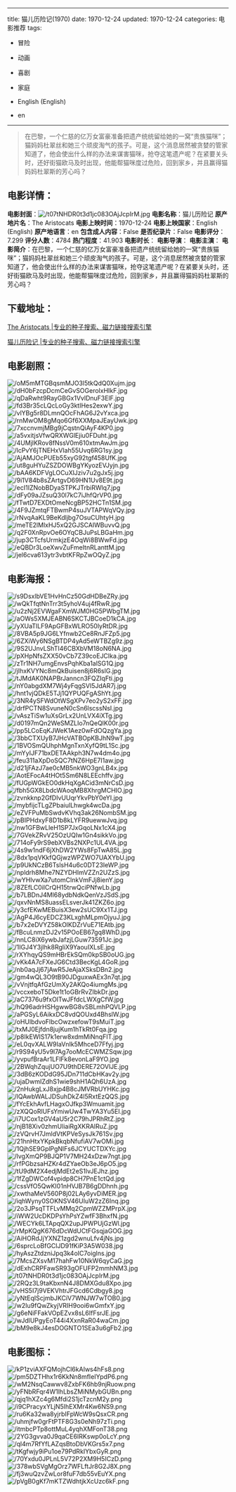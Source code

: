
---
title: 猫儿历险记(1970)
date: 1970-12-24
updated: 1970-12-24
categories: 电影推荐
tags:
- 冒险
- 动画
- 喜剧
- 家庭

- English (English)
- en
---


> 在巴黎，一个仁慈的亿万女富豪准备把遗产统统留给她的一窝“贵族猫咪”；猫妈妈杜翠丝和她三个顽皮淘气的孩子。可是，这个消息居然被贪婪的管家知道了，他会使出什么样的办法来谋害猫咪，抢夺这笔遗产呢？在紧要关头时，还好街猫欧马及时出现，他能帮猫咪度过危险，回到家乡，并且赢得猫妈妈杜翠斯的芳心吗？

## **电影详情**：

**电影封面**：<img src="https://image.tmdb.org/t/p/w200/t07tNHDR0t3d1jc083OAjJcpIrM.jpg" alt="/t07tNHDR0t3d1jc083OAjJcpIrM.jpg" title="/t07tNHDR0t3d1jc083OAjJcpIrM.jpg">
**电影名称**：猫儿历险记
**原产地片名**：The Aristocats
**电影上映时间**：1970-12-24
**电影上映国家**：English (English)
**原产地语言**：en
**包含成人内容**：False
**是否纪录片**：False
**电影评分**：7.299
**评分人数**：4784
**热门程度**：41.903
**电影时长**：
**电影导演**：
**电影主演**：
**电影简介**：在巴黎，一个仁慈的亿万女富豪准备把遗产统统留给她的一窝“贵族猫咪”；猫妈妈杜翠丝和她三个顽皮淘气的孩子。可是，这个消息居然被贪婪的管家知道了，他会使出什么样的办法来谋害猫咪，抢夺这笔遗产呢？在紧要关头时，还好街猫欧马及时出现，他能帮猫咪度过危险，回到家乡，并且赢得猫妈妈杜翠斯的芳心吗？

## **下载地址**：
[The Aristocats |专业的种子搜索、磁力链接搜索引擎](https://movie.amd794.com:2083/?search=The%20Aristocats&ordering=&mode=match_phrase&page_size=10&page=1)

[猫儿历险记 |专业的种子搜索、磁力链接搜索引擎](https://movie.amd794.com:2083/?search=%E7%8C%AB%E5%84%BF%E5%8E%86%E9%99%A9%E8%AE%B0&ordering=&mode=match_phrase&page_size=10&page=1)
 

## **电影剧照**：
<img src="https://image.tmdb.org/t/p/original/oM5mMTGBqsmMJO3l5tkQdQ0Xujm.jpg" alt="/oM5mMTGBqsmMJO3l5tkQdQ0Xujm.jpg" title="/oM5mMTGBqsmMJO3l5tkQdQ0Xujm.jpg"><img src="https://image.tmdb.org/t/p/original/dH0bFzcpDcmCeGvSOGerolxHIkF.jpg" alt="/dH0bFzcpDcmCeGvSOGerolxHIkF.jpg" title="/dH0bFzcpDcmCeGvSOGerolxHIkF.jpg"><img src="https://image.tmdb.org/t/p/original/qDaRwht9RayGBGx1VvlDnuF3ElF.jpg" alt="/qDaRwht9RayGBGx1VvlDnuF3ElF.jpg" title="/qDaRwht9RayGBGx1VvlDnuF3ElF.jpg"><img src="https://image.tmdb.org/t/p/original/fd3Br35cLQcLoGy3ktIHes2exwY.jpg" alt="/fd3Br35cLQcLoGy3ktIHes2exwY.jpg" title="/fd3Br35cLQcLoGy3ktIHes2exwY.jpg"><img src="https://image.tmdb.org/t/p/original/vlYBg5r8DLmnQOcFhAG6J2vYxca.jpg" alt="/vlYBg5r8DLmnQOcFhAG6J2vYxca.jpg" title="/vlYBg5r8DLmnQOcFhAG6J2vYxca.jpg"><img src="https://image.tmdb.org/t/p/original/rnMwOM8gMqo6Gf6XXMpaJEayUwk.jpg" alt="/rnMwOM8gMqo6Gf6XXMpaJEayUwk.jpg" title="/rnMwOM8gMqo6Gf6XXMpaJEayUwk.jpg"><img src="https://image.tmdb.org/t/p/original/7xccnvmjMBg9jCqstnQiAyF4KP0.jpg" alt="/7xccnvmjMBg9jCqstnQiAyF4KP0.jpg" title="/7xccnvmjMBg9jCqstnQiAyF4KP0.jpg"><img src="https://image.tmdb.org/t/p/original/a5vxitjsVfwQRXWGlEjiu0FDuht.jpg" alt="/a5vxitjsVfwQRXWGlEjiu0FDuht.jpg" title="/a5vxitjsVfwQRXWGlEjiu0FDuht.jpg"><img src="https://image.tmdb.org/t/p/original/4UMjlKRov8fNssV0m610xtmAwJm.jpg" alt="/4UMjlKRov8fNssV0m610xtmAwJm.jpg" title="/4UMjlKRov8fNssV0m610xtmAwJm.jpg"><img src="https://image.tmdb.org/t/p/original/lcPvY6jTNEHxVIah55Uvq6RG1sy.jpg" alt="/lcPvY6jTNEHxVIah55Uvq6RG1sy.jpg" title="/lcPvY6jTNEHxVIah55Uvq6RG1sy.jpg"><img src="https://image.tmdb.org/t/p/original/AjAMJOcPUEb55xyG92tgf458UfK.jpg" alt="/AjAMJOcPUEb55xyG92tgf458UfK.jpg" title="/AjAMJOcPUEb55xyG92tgf458UfK.jpg"><img src="https://image.tmdb.org/t/p/original/ut8guHYuZSZDOWBgYKyozEVJyjn.jpg" alt="/ut8guHYuZSZDOWBgYKyozEVJyjn.jpg" title="/ut8guHYuZSZDOWBgYKyozEVJyjn.jpg"><img src="https://image.tmdb.org/t/p/original/bAA6KDFVgLOCuXlJziv7u2gJx5j.jpg" alt="/bAA6KDFVgLOCuXlJziv7u2gJx5j.jpg" title="/bAA6KDFVgLOCuXlJziv7u2gJx5j.jpg"><img src="https://image.tmdb.org/t/p/original/9i1V84b8sZArtgvD69HN1Uv8E9t.jpg" alt="/9i1V84b8sZArtgvD69HN1Uv8E9t.jpg" title="/9i1V84b8sZArtgvD69HN1Uv8E9t.jpg"><img src="https://image.tmdb.org/t/p/original/ecI1IZNobBDyaSTPKJTrbiRWlq7.jpg" alt="/ecI1IZNobBDyaSTPKJTrbiRWlq7.jpg" title="/ecI1IZNobBDyaSTPKJTrbiRWlq7.jpg"><img src="https://image.tmdb.org/t/p/original/dFy09aJZsuQ30l7kC7iJhfQrVP0.jpg" alt="/dFy09aJZsuQ30l7kC7iJhfQrVP0.jpg" title="/dFy09aJZsuQ30l7kC7iJhfQrVP0.jpg"><img src="https://image.tmdb.org/t/p/original/fTwtD7EXDtOmeNcgBP52HCTn1SM.jpg" alt="/fTwtD7EXDtOmeNcgBP52HCTn1SM.jpg" title="/fTwtD7EXDtOmeNcgBP52HCTn1SM.jpg"><img src="https://image.tmdb.org/t/p/original/4F9JZmtqFTBwmP4suJVTAPWqVQy.jpg" alt="/4F9JZmtqFTBwmP4suJVTAPWqVQy.jpg" title="/4F9JZmtqFTBwmP4suJVTAPWqVQy.jpg"><img src="https://image.tmdb.org/t/p/original/rNvqAaKL9BeKdljbg7OsuCUhtyH.jpg" alt="/rNvqAaKL9BeKdljbg7OsuCUhtyH.jpg" title="/rNvqAaKL9BeKdljbg7OsuCUhtyH.jpg"><img src="https://image.tmdb.org/t/p/original/meTE2lMlxHJ5xQ2GJSCAIWBuvvQ.jpg" alt="/meTE2lMlxHJ5xQ2GJSCAIWBuvvQ.jpg" title="/meTE2lMlxHJ5xQ2GJSCAIWBuvvQ.jpg"><img src="https://image.tmdb.org/t/p/original/q2F0XnRpvOe6OYqCBJuPsLBGaHm.jpg" alt="/q2F0XnRpvOe6OYqCBJuPsLBGaHm.jpg" title="/q2F0XnRpvOe6OYqCBJuPsLBGaHm.jpg"><img src="https://image.tmdb.org/t/p/original/jup3CTcfsUrmkjzE4OqWi8BWwFd.jpg" alt="/jup3CTcfsUrmkjzE4OqWi8BWwFd.jpg" title="/jup3CTcfsUrmkjzE4OqWi8BWwFd.jpg"><img src="https://image.tmdb.org/t/p/original/eQBDr3LoeXwvZuFmeItnRLanttM.jpg" alt="/eQBDr3LoeXwvZuFmeItnRLanttM.jpg" title="/eQBDr3LoeXwvZuFmeItnRLanttM.jpg"><img src="https://image.tmdb.org/t/p/original/jel6cva613ytr3vbtKFRpZwOQyZ.jpg" alt="/jel6cva613ytr3vbtKFRpZwOQyZ.jpg" title="/jel6cva613ytr3vbtKFRpZwOQyZ.jpg">

## **电影海报**：
<img src="https://image.tmdb.org/t/p/original/s9DsxlbVE1HvHnCz50GdHDBeZRy.jpg" alt="/s9DsxlbVE1HvHnCz50GdHDBeZRy.jpg" title="/s9DsxlbVE1HvHnCz50GdHDBeZRy.jpg"><img src="https://image.tmdb.org/t/p/original/wQkTfqtNnTrr3t5yhoV4uj4fRwR.jpg" alt="/wQkTfqtNnTrr3t5yhoV4uj4fRwR.jpg" title="/wQkTfqtNnTrr3t5yhoV4uj4fRwR.jpg"><img src="https://image.tmdb.org/t/p/original/u2zNj2EVWgaFXmWJM0HG5PWbgTM.jpg" alt="/u2zNj2EVWgaFXmWJM0HG5PWbgTM.jpg" title="/u2zNj2EVWgaFXmWJM0HG5PWbgTM.jpg"><img src="https://image.tmdb.org/t/p/original/aOWs5XMJEABN6SKCTJBCoeD1kCA.jpg" alt="/aOWs5XMJEABN6SKCTJBCoeD1kCA.jpg" title="/aOWs5XMJEABN6SKCTJBCoeD1kCA.jpg"><img src="https://image.tmdb.org/t/p/original/yXUaTlLF9ApGFBxWLRO50lyRtDR.jpg" alt="/yXUaTlLF9ApGFBxWLRO50lyRtDR.jpg" title="/yXUaTlLF9ApGFBxWLRO50lyRtDR.jpg"><img src="https://image.tmdb.org/t/p/original/8VBA5p9JG6LYfnwb2Ce8RnJFZp5.jpg" alt="/8VBA5p9JG6LYfnwb2Ce8RnJFZp5.jpg" title="/8VBA5p9JG6LYfnwb2Ce8RnJFZp5.jpg"><img src="https://image.tmdb.org/t/p/original/6ZXiWy6NSgBTDP4yAd5eWTBZg9z.jpg" alt="/6ZXiWy6NSgBTDP4yAd5eWTBZg9z.jpg" title="/6ZXiWy6NSgBTDP4yAd5eWTBZg9z.jpg"><img src="https://image.tmdb.org/t/p/original/9S2UJnvLShTI46CBXbVM18oN6NA.jpg" alt="/9S2UJnvLShTI46CBXbVM18oN6NA.jpg" title="/9S2UJnvLShTI46CBXbVM18oN6NA.jpg"><img src="https://image.tmdb.org/t/p/original/pXHpNfsZXX50vCb7Z39coEJCIka.jpg" alt="/pXHpNfsZXX50vCb7Z39coEJCIka.jpg" title="/pXHpNfsZXX50vCb7Z39coEJCIka.jpg"><img src="https://image.tmdb.org/t/p/original/zTr1NH7umgEnvsPqhKba1alSG1Q.jpg" alt="/zTr1NH7umgEnvsPqhKba1alSG1Q.jpg" title="/zTr1NH7umgEnvsPqhKba1alSG1Q.jpg"><img src="https://image.tmdb.org/t/p/original/jIhxKVYNc8mQkBuisen8j6R6slG.jpg" alt="/jIhxKVYNc8mQkBuisen8j6R6slG.jpg" title="/jIhxKVYNc8mQkBuisen8j6R6slG.jpg"><img src="https://image.tmdb.org/t/p/original/tJMdAK0NAPBrJanncn3FQZIqFti.jpg" alt="/tJMdAK0NAPBrJanncn3FQZIqFti.jpg" title="/tJMdAK0NAPBrJanncn3FQZIqFti.jpg"><img src="https://image.tmdb.org/t/p/original/nY0abgdXM7Wj4yFqgSVl5JdAR7j.jpg" alt="/nY0abgdXM7Wj4yFqgSVl5JdAR7j.jpg" title="/nY0abgdXM7Wj4yFqgSVl5JdAR7j.jpg"><img src="https://image.tmdb.org/t/p/original/hnt1vjQDkE5TJj1QYPUQFgAShYt.jpg" alt="/hnt1vjQDkE5TJj1QYPUQFgAShYt.jpg" title="/hnt1vjQDkE5TJj1QYPUQFgAShYt.jpg"><img src="https://image.tmdb.org/t/p/original/3NR4ySFWdOtWSgXPv7eo2yS2xFF.jpg" alt="/3NR4ySFWdOtWSgXPv7eo2yS2xFF.jpg" title="/3NR4ySFWdOtWSgXPv7eo2yS2xFF.jpg"><img src="https://image.tmdb.org/t/p/original/drfPCTN8SvuneN0cSn6lscssNsI.jpg" alt="/drfPCTN8SvuneN0cSn6lscssNsI.jpg" title="/drfPCTN8SvuneN0cSn6lscssNsI.jpg"><img src="https://image.tmdb.org/t/p/original/vAszTiSw1uXsGrLx2UnLVX4iXTg.jpg" alt="/vAszTiSw1uXsGrLx2UnLVX4iXTg.jpg" title="/vAszTiSw1uXsGrLx2UnLVX4iXTg.jpg"><img src="https://image.tmdb.org/t/p/original/d0197mQn2WeSMZLIo7nQeQlK00r.jpg" alt="/d0197mQn2WeSMZLIo7nQeQlK00r.jpg" title="/d0197mQn2WeSMZLIo7nQeQlK00r.jpg"><img src="https://image.tmdb.org/t/p/original/pp5LCoEqKJWeK1Aez0wFdOQzgYa.jpg" alt="/pp5LCoEqKJWeK1Aez0wFdOQzgYa.jpg" title="/pp5LCoEqKJWeK1Aez0wFdOQzgYa.jpg"><img src="https://image.tmdb.org/t/p/original/3bbCTXUyB7JHcVATBOpKBJhN9wT.jpg" alt="/3bbCTXUyB7JHcVATBOpKBJhN9wT.jpg" title="/3bbCTXUyB7JHcVATBOpKBJhN9wT.jpg"><img src="https://image.tmdb.org/t/p/original/1BVOSmQUhphMgnTxnXyfQ9tL1Sc.jpg" alt="/1BVOSmQUhphMgnTxnXyfQ9tL1Sc.jpg" title="/1BVOSmQUhphMgnTxnXyfQ9tL1Sc.jpg"><img src="https://image.tmdb.org/t/p/original/mYyIJF71bxDETAAkph3N7w4dm4o.jpg" alt="/mYyIJF71bxDETAAkph3N7w4dm4o.jpg" title="/mYyIJF71bxDETAAkph3N7w4dm4o.jpg"><img src="https://image.tmdb.org/t/p/original/feu311aXpDoSQC7tNZ6HpE7I1aw.jpg" alt="/feu311aXpDoSQC7tNZ6HpE7I1aw.jpg" title="/feu311aXpDoSQC7tNZ6HpE7I1aw.jpg"><img src="https://image.tmdb.org/t/p/original/d21jFAzJ7ae0cMB5nkWO3gnLB4x.jpg" alt="/d21jFAzJ7ae0cMB5nkWO3gnLB4x.jpg" title="/d21jFAzJ7ae0cMB5nkWO3gnLB4x.jpg"><img src="https://image.tmdb.org/t/p/original/AotEFocA4tHOt5Sm6N8LEEchffv.jpg" alt="/AotEFocA4tHOt5Sm6N8LEEchffv.jpg" title="/AotEFocA4tHOt5Sm6N8LEEchffv.jpg"><img src="https://image.tmdb.org/t/p/original/fUGpWGkEO0dkHqXgACid3mNrCsD.jpg" alt="/fUGpWGkEO0dkHqXgACid3mNrCsD.jpg" title="/fUGpWGkEO0dkHqXgACid3mNrCsD.jpg"><img src="https://image.tmdb.org/t/p/original/fbh5GX8LbdcWAoqMB8XhrgMCHIO.jpg" alt="/fbh5GX8LbdcWAoqMB8XhrgMCHIO.jpg" title="/fbh5GX8LbdcWAoqMB8XhrgMCHIO.jpg"><img src="https://image.tmdb.org/t/p/original/zvnkknp2GfDIvUUqrYkvPbY0eYI.jpg" alt="/zvnkknp2GfDIvUUqrYkvPbY0eYI.jpg" title="/zvnkknp2GfDIvUUqrYkvPbY0eYI.jpg"><img src="https://image.tmdb.org/t/p/original/mybfijcTLgZPbaiulLhwgk4wcDa.jpg" alt="/mybfijcTLgZPbaiulLhwgk4wcDa.jpg" title="/mybfijcTLgZPbaiulLhwgk4wcDa.jpg"><img src="https://image.tmdb.org/t/p/original/eZVFPuMbSwdvKVhq3ak26NombSM.jpg" alt="/eZVFPuMbSwdvKVhq3ak26NombSM.jpg" title="/eZVFPuMbSwdvKVhq3ak26NombSM.jpg"><img src="https://image.tmdb.org/t/p/original/pBIPHdxyF8D1b8kLYFR9uewwJvq.jpg" alt="/pBIPHdxyF8D1b8kLYFR9uewwJvq.jpg" title="/pBIPHdxyF8D1b8kLYFR9uewwJvq.jpg"><img src="https://image.tmdb.org/t/p/original/nw1GFBwLleH1SP7JxGqoLNx1cX4.jpg" alt="/nw1GFBwLleH1SP7JxGqoLNx1cX4.jpg" title="/nw1GFBwLleH1SP7JxGqoLNx1cX4.jpg"><img src="https://image.tmdb.org/t/p/original/7GVekZRvV25OzUQIw1Gn4sikkVo.jpg" alt="/7GVekZRvV25OzUQIw1Gn4sikkVo.jpg" title="/7GVekZRvV25OzUQIw1Gn4sikkVo.jpg"><img src="https://image.tmdb.org/t/p/original/714oFy9rS9ebXVBs2NXPc1UL4VA.jpg" alt="/714oFy9rS9ebXVBs2NXPc1UL4VA.jpg" title="/714oFy9rS9ebXVBs2NXPc1UL4VA.jpg"><img src="https://image.tmdb.org/t/p/original/4s9w1ndF6jXhDW2YWs8FpTwA85L.jpg" alt="/4s9w1ndF6jXhDW2YWs8FpTwA85L.jpg" title="/4s9w1ndF6jXhDW2YWs8FpTwA85L.jpg"><img src="https://image.tmdb.org/t/p/original/8dx1pqVKkfQGjwzWPZWO7UAXYbU.jpg" alt="/8dx1pqVKkfQGjwzWPZWO7UAXYbU.jpg" title="/8dx1pqVKkfQGjwzWPZWO7UAXYbU.jpg"><img src="https://image.tmdb.org/t/p/original/p9UkNCzB6TslsH4u6c0DT23IeWP.jpg" alt="/p9UkNCzB6TslsH4u6c0DT23IeWP.jpg" title="/p9UkNCzB6TslsH4u6c0DT23IeWP.jpg"><img src="https://image.tmdb.org/t/p/original/npldrh8Mhe7NZYDHImVZZn2UZzS.jpg" alt="/npldrh8Mhe7NZYDHImVZZn2UZzS.jpg" title="/npldrh8Mhe7NZYDHImVZZn2UZzS.jpg"><img src="https://image.tmdb.org/t/p/original/wYHlvwXa7utomClnkVmFJj8ienY.jpg" alt="/wYHlvwXa7utomClnkVmFJj8ienY.jpg" title="/wYHlvwXa7utomClnkVmFJj8ienY.jpg"><img src="https://image.tmdb.org/t/p/original/8ZEfLC0ilCrQH15trwQciPNfwLb.jpg" alt="/8ZEfLC0ilCrQH15trwQciPNfwLb.jpg" title="/8ZEfLC0ilCrQH15trwQciPNfwLb.jpg"><img src="https://image.tmdb.org/t/p/original/b7LBDnJ4Ml68ydbNdkQenVzJSdS.jpg" alt="/b7LBDnJ4Ml68ydbNdkQenVzJSdS.jpg" title="/b7LBDnJ4Ml68ydbNdkQenVzJSdS.jpg"><img src="https://image.tmdb.org/t/p/original/qxvNnMS8uassELsverJk41ZKZ6o.jpg" alt="/qxvNnMS8uassELsverJk41ZKZ6o.jpg" title="/qxvNnMS8uassELsverJk41ZKZ6o.jpg"><img src="https://image.tmdb.org/t/p/original/y3cfEKwMEBuisX3ew2sUC9Xx1TJ.jpg" alt="/y3cfEKwMEBuisX3ew2sUC9Xx1TJ.jpg" title="/y3cfEKwMEBuisX3ew2sUC9Xx1TJ.jpg"><img src="https://image.tmdb.org/t/p/original/AgP4J6cyEDCZ3KLxghMLpmOjyuJ.jpg" alt="/AgP4J6cyEDCZ3KLxghMLpmOjyuJ.jpg" title="/AgP4J6cyEDCZ3KLxghMLpmOjyuJ.jpg"><img src="https://image.tmdb.org/t/p/original/b7x2eDVYZ58kOlKDZrVuE71EAtb.jpg" alt="/b7x2eDVYZ58kOlKDZrVuE71EAtb.jpg" title="/b7x2eDVYZ58kOlKDZrVuE71EAtb.jpg"><img src="https://image.tmdb.org/t/p/original/fBcuLnmzDJ2v15POoEB67gq8WhD.jpg" alt="/fBcuLnmzDJ2v15POoEB67gq8WhD.jpg" title="/fBcuLnmzDJ2v15POoEB67gq8WhD.jpg"><img src="https://image.tmdb.org/t/p/original/nnLC8iX6ywbJafzjLGuw73591Jc.jpg" alt="/nnLC8iX6ywbJafzjLGuw73591Jc.jpg" title="/nnLC8iX6ywbJafzjLGuw73591Jc.jpg"><img src="https://image.tmdb.org/t/p/original/1IGJ4Y3jIhk8RgliX9YaouIXLsE.jpg" alt="/1IGJ4Y3jIhk8RgliX9YaouIXLsE.jpg" title="/1IGJ4Y3jIhk8RgliX9YaouIXLsE.jpg"><img src="https://image.tmdb.org/t/p/original/rXYhqyQS9mHBrEkSQm0kpSB0oUG.jpg" alt="/rXYhqyQS9mHBrEkSQm0kpSB0oUG.jpg" title="/rXYhqyQS9mHBrEkSQm0kpSB0oUG.jpg"><img src="https://image.tmdb.org/t/p/original/vKk4A7cFXeJG6Ctd3BecKgL4GoR.jpg" alt="/vKk4A7cFXeJG6Ctd3BecKgL4GoR.jpg" title="/vKk4A7cFXeJG6Ctd3BecKgL4GoR.jpg"><img src="https://image.tmdb.org/t/p/original/nb0aqJj67jAwR5JeAjaXSksDBn2.jpg" alt="/nb0aqJj67jAwR5JeAjaXSksDBn2.jpg" title="/nb0aqJj67jAwR5JeAjaXSksDBn2.jpg"><img src="https://image.tmdb.org/t/p/original/gm4wQL3O9tB90JDguxwAEx3n7qt.jpg" alt="/gm4wQL3O9tB90JDguxwAEx3n7qt.jpg" title="/gm4wQL3O9tB90JDguxwAEx3n7qt.jpg"><img src="https://image.tmdb.org/t/p/original/vVnjtfqAfGzUmXy2AKQo4iumgMs.jpg" alt="/vVnjtfqAfGzUmXy2AKQo4iumgMs.jpg" title="/vVnjtfqAfGzUmXy2AKQo4iumgMs.jpg"><img src="https://image.tmdb.org/t/p/original/vccxeboT5Dke1t1oGBrRvZIbkDr.jpg" alt="/vccxeboT5Dke1t1oGBrRvZIbkDr.jpg" title="/vccxeboT5Dke1t1oGBrRvZIbkDr.jpg"><img src="https://image.tmdb.org/t/p/original/aC7376u9fxOITwJFfdcLWXgCfW.jpg" alt="/aC7376u9fxOITwJFfdcLWXgCfW.jpg" title="/aC7376u9fxOITwJFfdcLWXgCfW.jpg"><img src="https://image.tmdb.org/t/p/original/hQ96adrHSHgwwBG8vSBLmhPQVLP.jpg" alt="/hQ96adrHSHgwwBG8vSBLmhPQVLP.jpg" title="/hQ96adrHSHgwwBG8vSBLmhPQVLP.jpg"><img src="https://image.tmdb.org/t/p/original/aPGSyL6AikxDC8vdQOUxd4BhslW.jpg" alt="/aPGSyL6AikxDC8vdQOUxd4BhslW.jpg" title="/aPGSyL6AikxDC8vdQOUxd4BhslW.jpg"><img src="https://image.tmdb.org/t/p/original/oHUlbdvoFIbcOwzxefowT9sMuiT.jpg" alt="/oHUlbdvoFIbcOwzxefowT9sMuiT.jpg" title="/oHUlbdvoFIbcOwzxefowT9sMuiT.jpg"><img src="https://image.tmdb.org/t/p/original/txMJ0Ejfdn8jujKum1hTkRt0Fqa.jpg" alt="/txMJ0Ejfdn8jujKum1hTkRt0Fqa.jpg" title="/txMJ0Ejfdn8jujKum1hTkRt0Fqa.jpg"><img src="https://image.tmdb.org/t/p/original/p8IkEWIS17k1erw8xdmMiNnqFIT.jpg" alt="/p8IkEWIS17k1erw8xdmMiNnqFIT.jpg" title="/p8IkEWIS17k1erw8xdmMiNnqFIT.jpg"><img src="https://image.tmdb.org/t/p/original/eL0qvXALW9IaVnIk5MhceD7Ffyj.jpg" alt="/eL0qvXALW9IaVnIk5MhceD7Ffyj.jpg" title="/eL0qvXALW9IaVnIk5MhceD7Ffyj.jpg"><img src="https://image.tmdb.org/t/p/original/r9S94yU5v9l7Ag7ooMcECWMZSqw.jpg" alt="/r9S94yU5v9l7Ag7ooMcECWMZSqw.jpg" title="/r9S94yU5v9l7Ag7ooMcECWMZSqw.jpg"><img src="https://image.tmdb.org/t/p/original/yvpufBraAr1LFlFk8evonLaF9YO.jpg" alt="/yvpufBraAr1LFlFk8evonLaF9YO.jpg" title="/yvpufBraAr1LFlFk8evonLaF9YO.jpg"><img src="https://image.tmdb.org/t/p/original/2BWqhZqujUO7U9thDERE72OVlJE.jpg" alt="/2BWqhZqujUO7U9thDERE72OVlJE.jpg" title="/2BWqhZqujUO7U9thDERE72OVlJE.jpg"><img src="https://image.tmdb.org/t/p/original/3dB6zKODdG95JDn711dCbHKav2y.jpg" alt="/3dB6zKODdG95JDn711dCbHKav2y.jpg" title="/3dB6zKODdG95JDn711dCbHKav2y.jpg"><img src="https://image.tmdb.org/t/p/original/ujaDwmIZdhS1wie9shH1AQh6UzA.jpg" alt="/ujaDwmIZdhS1wie9shH1AQh6UzA.jpg" title="/ujaDwmIZdhS1wie9shH1AQh6UzA.jpg"><img src="https://image.tmdb.org/t/p/original/2nHukgLxJ8xjp4B8cJMVRbUYHKc.jpg" alt="/2nHukgLxJ8xjp4B8cJMVRbUYHKc.jpg" title="/2nHukgLxJ8xjp4B8cJMVRbUYHKc.jpg"><img src="https://image.tmdb.org/t/p/original/lQAwbWALJDSuhDkZ4l5RxtEzQQS.jpg" alt="/lQAwbWALJDSuhDkZ4l5RxtEzQQS.jpg" title="/lQAwbWALJDSuhDkZ4l5RxtEzQQS.jpg"><img src="https://image.tmdb.org/t/p/original/fYcEkhAvfLHagxOJfkp3Wmuamit.jpg" alt="/fYcEkhAvfLHagxOJfkp3Wmuamit.jpg" title="/fYcEkhAvfLHagxOJfkp3Wmuamit.jpg"><img src="https://image.tmdb.org/t/p/original/zXQQoRlUFsYmiwUw4TwYA3Yu5EI.jpg" alt="/zXQQoRlUFsYmiwUw4TwYA3Yu5EI.jpg" title="/zXQQoRlUFsYmiwUw4TwYA3Yu5EI.jpg"><img src="https://image.tmdb.org/t/p/original/i7UCox1zGV4aU5r2C79hJPRhRtZ.jpg" alt="/i7UCox1zGV4aU5r2C79hJPRhRtZ.jpg" title="/i7UCox1zGV4aU5r2C79hJPRhRtZ.jpg"><img src="https://image.tmdb.org/t/p/original/njB18Xiv0zhmUliaiRgXKRAlRuZ.jpg" alt="/njB18Xiv0zhmUliaiRgXKRAlRuZ.jpg" title="/njB18Xiv0zhmUliaiRgXKRAlRuZ.jpg"><img src="https://image.tmdb.org/t/p/original/zVQrvH7JmldVtKPVeSysJk761Sv.jpg" alt="/zVQrvH7JmldVtKPVeSysJk761Sv.jpg" title="/zVQrvH7JmldVtKPVeSysJk761Sv.jpg"><img src="https://image.tmdb.org/t/p/original/21hnHtxYKpkBkqbNfufiAV7wOMi.jpg" alt="/21hnHtxYKpkBkqbNfufiAV7wOMi.jpg" title="/21hnHtxYKpkBkqbNfufiAV7wOMi.jpg"><img src="https://image.tmdb.org/t/p/original/1QjhSE9GplPgNlFs6JCYUCTDXYc.jpg" alt="/1QjhSE9GplPgNlFs6JCYUCTDXYc.jpg" title="/1QjhSE9GplPgNlFs6JCYUCTDXYc.jpg"><img src="https://image.tmdb.org/t/p/original/lvgXmQP9BJQP1V7MH24xDzw7ngt.jpg" alt="/lvgXmQP9BJQP1V7MH24xDzw7ngt.jpg" title="/lvgXmQP9BJQP1V7MH24xDzw7ngt.jpg"><img src="https://image.tmdb.org/t/p/original/rfPGbzsaHZKr4dZYaeOb3eJ6pO5.jpg" alt="/rfPGbzsaHZKr4dZYaeOb3eJ6pO5.jpg" title="/rfPGbzsaHZKr4dZYaeOb3eJ6pO5.jpg"><img src="https://image.tmdb.org/t/p/original/tU9dM2X4edjMdEt2eS1lvJEJhz.jpg" alt="/tU9dM2X4edjMdEt2eS1lvJEJhz.jpg" title="/tU9dM2X4edjMdEt2eS1lvJEJhz.jpg"><img src="https://image.tmdb.org/t/p/original/1fZgDWCof4vpidp8CH7PnE1ctQd.jpg" alt="/1fZgDWCof4vpidp8CH7PnE1ctQd.jpg" title="/1fZgDWCof4vpidp8CH7PnE1ctQd.jpg"><img src="https://image.tmdb.org/t/p/original/cssVfO5QwKI01nHVJB7B6gDDhnh.jpg" alt="/cssVfO5QwKI01nHVJB7B6gDDhnh.jpg" title="/cssVfO5QwKI01nHVJB7B6gDDhnh.jpg"><img src="https://image.tmdb.org/t/p/original/xwthaMeV560P8j02LAy6yvDiMER.jpg" alt="/xwthaMeV560P8j02LAy6yvDiMER.jpg" title="/xwthaMeV560P8j02LAy6yvDiMER.jpg"><img src="https://image.tmdb.org/t/p/original/iqhWyny0SOKNSV46UIuW2zZ6Inq.jpg" alt="/iqhWyny0SOKNSV46UIuW2zZ6Inq.jpg" title="/iqhWyny0SOKNSV46UIuW2zZ6Inq.jpg"><img src="https://image.tmdb.org/t/p/original/2o3JPsqTTFLvMMq2CpmWZZMPrpX.jpg" alt="/2o3JPsqTTFLvMMq2CpmWZZMPrpX.jpg" title="/2o3JPsqTTFLvMMq2CpmWZZMPrpX.jpg"><img src="https://image.tmdb.org/t/p/original/iWW2UcDKDPsYhPsYZwfF3BhxfN.jpg" alt="/iWW2UcDKDPsYhPsYZwfF3BhxfN.jpg" title="/iWW2UcDKDPsYhPsYZwfF3BhxfN.jpg"><img src="https://image.tmdb.org/t/p/original/WECYk6LTApqQX2upJPWPUjGzWl.jpg" alt="/WECYk6LTApqQX2upJPWPUjGzWl.jpg" title="/WECYk6LTApqQX2upJPWPUjGzWl.jpg"><img src="https://image.tmdb.org/t/p/original/rMpKQgK676dDcWdUCtFGsqjaGOG.jpg" alt="/rMpKQgK676dDcWdUCtFGsqjaGOG.jpg" title="/rMpKQgK676dDcWdUCtFGsqjaGOG.jpg"><img src="https://image.tmdb.org/t/p/original/AiHORdJjYXNZ1zgd2wnuLfv4jNs.jpg" alt="/AiHORdJjYXNZ1zgd2wnuLfv4jNs.jpg" title="/AiHORdJjYXNZ1zgd2wnuLfv4jNs.jpg"><img src="https://image.tmdb.org/t/p/original/6sprcLoBfGClJD91fKiP3A5W038.jpg" alt="/6sprcLoBfGClJD91fKiP3A5W038.jpg" title="/6sprcLoBfGClJD91fKiP3A5W038.jpg"><img src="https://image.tmdb.org/t/p/original/hyAszZtdzniJpq3k4oIC7oiglns.jpg" alt="/hyAszZtdzniJpq3k4oIC7oiglns.jpg" title="/hyAszZtdzniJpq3k4oIC7oiglns.jpg"><img src="https://image.tmdb.org/t/p/original/7McsZXsvM17hahFw10NkW6qyCaG.jpg" alt="/7McsZXsvM17hahFw10NkW6qyCaG.jpg" title="/7McsZXsvM17hahFw10NkW6qyCaG.jpg"><img src="https://image.tmdb.org/t/p/original/dExhCRPFawSR93gOFUFP2mmhNM3.jpg" alt="/dExhCRPFawSR93gOFUFP2mmhNM3.jpg" title="/dExhCRPFawSR93gOFUFP2mmhNM3.jpg"><img src="https://image.tmdb.org/t/p/original/t07tNHDR0t3d1jc083OAjJcpIrM.jpg" alt="/t07tNHDR0t3d1jc083OAjJcpIrM.jpg" title="/t07tNHDR0t3d1jc083OAjJcpIrM.jpg"><img src="https://image.tmdb.org/t/p/original/2RQz3L9taKbxnN4J8DMXGdu8Xpo.jpg" alt="/2RQz3L9taKbxnN4J8DMXGdu8Xpo.jpg" title="/2RQz3L9taKbxnN4J8DMXGdu8Xpo.jpg"><img src="https://image.tmdb.org/t/p/original/vHS5I7j9VEKVhtrJFGcd6Cdbgy8.jpg" alt="/vHS5I7j9VEKVhtrJFGcd6Cdbgy8.jpg" title="/vHS5I7j9VEKVhtrJFGcd6Cdbgy8.jpg"><img src="https://image.tmdb.org/t/p/original/yNtEqIScjmbJKCiV7WNJW7wTOB0.jpg" alt="/yNtEqIScjmbJKCiV7WNJW7wTOB0.jpg" title="/yNtEqIScjmbJKCiV7WNJW7wTOB0.jpg"><img src="https://image.tmdb.org/t/p/original/w2Iu9fQwZkyjVRIH9ooi6wGmfxY.jpg" alt="/w2Iu9fQwZkyjVRIH9ooi6wGmfxY.jpg" title="/w2Iu9fQwZkyjVRIH9ooi6wGmfxY.jpg"><img src="https://image.tmdb.org/t/p/original/g6eNiFFakVOpEZvx8sL6IfFsrJE.jpg" alt="/g6eNiFFakVOpEZvx8sL6IfFsrJE.jpg" title="/g6eNiFFakVOpEZvx8sL6IfFsrJE.jpg"><img src="https://image.tmdb.org/t/p/original/wJdlUPgyEoT44i4XxnRaR04waCm.jpg" alt="/wJdlUPgyEoT44i4XxnRaR04waCm.jpg" title="/wJdlUPgyEoT44i4XxnRaR04waCm.jpg"><img src="https://image.tmdb.org/t/p/original/bM9e8kJ4esDOGNTO1SEa3u6gFb2.jpg" alt="/bM9e8kJ4esDOGNTO1SEa3u6gFb2.jpg" title="/bM9e8kJ4esDOGNTO1SEa3u6gFb2.jpg">

## **电影图标**：
<img src="https://image.tmdb.org/t/p/original/kP1zviAXFQMojhCl6kAIws4hFs8.png" alt="/kP1zviAXFQMojhCl6kAIws4hFs8.png" title="/kP1zviAXFQMojhCl6kAIws4hFs8.png"><img src="https://image.tmdb.org/t/p/original/pm5DZTHhx1r6KkNn8mfIeIYpdP6.png" alt="/pm5DZTHhx1r6KkNn8mfIeIYpdP6.png" title="/pm5DZTHhx1r6KkNn8mfIeIYpdP6.png"><img src="https://image.tmdb.org/t/p/original/wM2NsqCawwv8ZxbFK6hb9njRuow.png" alt="/wM2NsqCawwv8ZxbFK6hb9njRuow.png" title="/wM2NsqCawwv8ZxbFK6hb9njRuow.png"><img src="https://image.tmdb.org/t/p/original/yFNbRFqr4W1lhLbsZMiNMybGUBn.png" alt="/yFNbRFqr4W1lhLbsZMiNMybGUBn.png" title="/yFNbRFqr4W1lhLbsZMiNMybGUBn.png"><img src="https://image.tmdb.org/t/p/original/qjq1hXZc4g6Mfdi2S1jcTzcnM2y.png" alt="/qjq1hXZc4g6Mfdi2S1jcTzcnM2y.png" title="/qjq1hXZc4g6Mfdi2S1jcTzcnM2y.png"><img src="https://image.tmdb.org/t/p/original/i9CPracyxYLjN5IhEXMr4Kw6NS9.png" alt="/i9CPracyxYLjN5IhEXMr4Kw6NS9.png" title="/i9CPracyxYLjN5IhEXMr4Kw6NS9.png"><img src="https://image.tmdb.org/t/p/original/ru6Ka32wa8yjrbIFpWcW9sQsxCR.png" alt="/ru6Ka32wa8yjrbIFpWcW9sQsxCR.png" title="/ru6Ka32wa8yjrbIFpWcW9sQsxCR.png"><img src="https://image.tmdb.org/t/p/original/uhmjfw0grFtPTF8G3s0eNh97zTi.png" alt="/uhmjfw0grFtPTF8G3s0eNh97zTi.png" title="/uhmjfw0grFtPTF8G3s0eNh97zTi.png"><img src="https://image.tmdb.org/t/p/original/itmbcPTp8ottMuL4yqhXMFonT38.png" alt="/itmbcPTp8ottMuL4yqhXMFonT38.png" title="/itmbcPTp8ottMuL4yqhXMFonT38.png"><img src="https://image.tmdb.org/t/p/original/2YG3gvva0J9qaCE6IRKswp0oLcY.png" alt="/2YG3gvva0J9qaCE6IRKswp0oLcY.png" title="/2YG3gvva0J9qaCE6IRKswp0oLcY.png"><img src="https://image.tmdb.org/t/p/original/ql4m7RfYfLAZqsBtoDbVKGrs5x7.png" alt="/ql4m7RfYfLAZqsBtoDbVKGrs5x7.png" title="/ql4m7RfYfLAZqsBtoDbVKGrs5x7.png"><img src="https://image.tmdb.org/t/p/original/tKgfwjy9iPu1oe79PdRkIYbxGyR.png" alt="/tKgfwjy9iPu1oe79PdRkIYbxGyR.png" title="/tKgfwjy9iPu1oe79PdRkIYbxGyR.png"><img src="https://image.tmdb.org/t/p/original/70Yxdu0JPLnL5V72P2XM9H5ICzD.png" alt="/70Yxdu0JPLnL5V72P2XM9H5ICzD.png" title="/70Yxdu0JPLnL5V72P2XM9H5ICzD.png"><img src="https://image.tmdb.org/t/p/original/378wbSVgMgOrz7WFLftJr8G2J8X.png" alt="/378wbSVgMgOrz7WFLftJr8G2J8X.png" title="/378wbSVgMgOrz7WFLftJr8G2J8X.png"><img src="https://image.tmdb.org/t/p/original/fj3wuQzvZwLor8fuF7db55vEuYX.png" alt="/fj3wuQzvZwLor8fuF7db55vEuYX.png" title="/fj3wuQzvZwLor8fuF7db55vEuYX.png"><img src="https://image.tmdb.org/t/p/original/pVgB0gKf7mKTZWdhtjkXcUzc6kF.png" alt="/pVgB0gKf7mKTZWdhtjkXcUzc6kF.png" title="/pVgB0gKf7mKTZWdhtjkXcUzc6kF.png">
